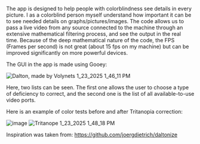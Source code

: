 The app is designed to help people with colorblindness see details in every picture. I as a colorblind person myself understand how important it can be to see needed details on graphs/pictures/images. The code allows us to pass a live video from any source connected to the machine through an extensive mathematical filtering process, and see the output in the real time. Because of the deep mathematical nature of the code, the FPS (Frames per second) is not great (about 15 fps on my machine) but can be improved significantly on more powerful devices.

The GUI in the app is made using Gooey:

![Dalton, made by Volynets 1_23_2025 1_46_11 PM](https://github.com/user-attachments/assets/c96b7dd1-810d-41b8-8722-762669fdabd4)

Here, two lists can be seen. The first one allows the user to choose a type of deficiency to correct, and the second one is the list of all available-to-use video ports.

Here is an example of color tests before and after Tritanopia correction:

![image](https://github.com/user-attachments/assets/4c33d394-2bcb-41ad-88a7-2143dc69740d) ![Tritanope 1_23_2025 1_48_18 PM](https://github.com/user-attachments/assets/9ff5f718-27e2-43e4-9471-2ef5e66c051e)

Inspiration was taken from: https://github.com/joergdietrich/daltonize
